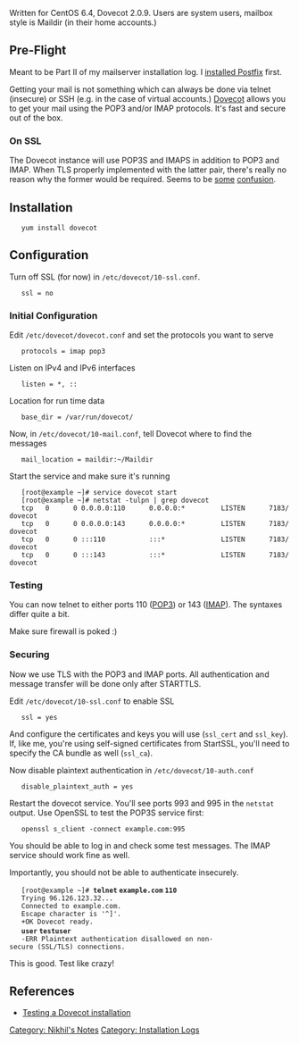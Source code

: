 Written for CentOS 6.4, Dovecot 2.0.9. Users are system users, mailbox
style is Maildir (in their home accounts.)

Pre-Flight
----------

Meant to be Part II of my mailserver installation log. I [installed
Postfix](Postfix "wikilink") first.

Getting your mail is not something which can always be done via telnet
(insecure) or SSH (e.g. in the case of virtual accounts.)
[Dovecot](http://www.dovecot.org/) allows you to get your mail using the
POP3 and/or IMAP protocols. It's fast and secure out of the box.

### On SSL

The Dovecot instance will use POP3S and IMAPS in addition to POP3 and
IMAP. When TLS properly implemented with the latter pair, there's really
no reason why the former would be required. Seems to be
[some](http://wiki.dovecot.org/SSL)
[confusion](https://support.google.com/mail/answer/1074635?hl=en&uls=en).

Installation
------------

`   yum install dovecot`

Configuration
-------------

Turn off SSL (for now) in `/etc/dovecot/10-ssl.conf`.

`   ssl = no`

### Initial Configuration

Edit `/etc/dovecot/dovecot.conf` and set the protocols you want to serve

`   protocols = imap pop3`

Listen on IPv4 and IPv6 interfaces

`   listen = *, ::`

Location for run time data

`   base_dir = /var/run/dovecot/`

Now, in `/etc/dovecot/10-mail.conf`, tell Dovecot where to find the
messages

`   mail_location = maildir:~/Maildir`

Start the service and make sure it's running

`   [root@example ~]# service dovecot start`  
`   [root@example ~]# netstat -tulpn | grep dovecot`  
`   tcp   0      0 0.0.0.0:110      0.0.0.0:*         LISTEN      7183/dovecot`  
`   tcp   0      0 0.0.0.0:143      0.0.0.0:*         LISTEN      7183/dovecot`  
`   tcp   0      0 :::110           :::*              LISTEN      7183/dovecot`  
`   tcp   0      0 :::143           :::*              LISTEN      7183/dovecot`

### Testing

You can now telnet to either ports 110
([POP3](http://techhelp.santovec.us/pop3telnet.htm)) or 143
([IMAP](http://www.anta.net/misc/telnet-troubleshooting/imap.shtml)).
The syntaxes differ quite a bit.

Make sure firewall is poked :)

### Securing

Now we use TLS with the POP3 and IMAP ports. All authentication and
message transfer will be done only after STARTTLS.

Edit `/etc/dovecot/10-ssl.conf` to enable SSL

`   ssl = yes`

And configure the certificates and keys you will use (`ssl_cert` and
`ssl_key`). If, like me, you're using self-signed certificates from
StartSSL, you'll need to specify the CA bundle as well (`ssl_ca`).

Now disable plaintext authentication in `/etc/dovecot/10-auth.conf`

`   disable_plaintext_auth = yes`

Restart the dovecot service. You'll see ports 993 and 995 in the
`netstat` output. Use OpenSSL to test the POP3S service first:

`   openssl s_client -connect example.com:995`

You should be able to log in and check some test messages. The IMAP
service should work fine as well.

Importantly, you should not be able to authenticate insecurely.

`   [root@example ~]# `**`telnet` `example.com` `110`**  
`   Trying 96.126.123.32...`  
`   Connected to example.com.`  
`   Escape character is '^]'.`  
`   +OK Dovecot ready.`  
`   `**`user` `testuser`**  
`   -ERR Plaintext authentication disallowed on non-secure (SSL/TLS) connections.`

This is good. Test like crazy!

References
----------

-   [Testing a Dovecot
    installation](http://wiki.dovecot.org/TestInstallation)

[Category: Nikhil's Notes](Category:_Nikhil's_Notes "wikilink")
[Category: Installation Logs](Category:_Installation_Logs "wikilink")

